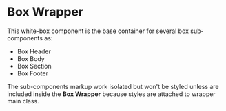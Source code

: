 # Box Wrapper

This white-box component is the base container for several box sub-components as:

- Box Header
- Box Body
- Box Section
- Box Footer

The sub-components markup work isolated but won't be styled unless are included inside the **Box Wrapper** because styles are attached to wrapper main class.
